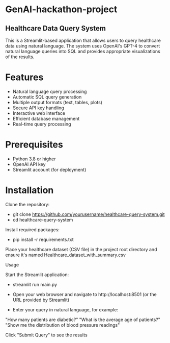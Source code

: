 # GenAI-hackathon-project

## Healthcare Data Query System
This is a Streamlit-based application that allows users to query healthcare data using natural language. The system uses OpenAI's GPT-4 to convert natural language queries into SQL and provides appropriate visualizations of the results.

# Features

- Natural language query processing
- Automatic SQL query generation
- Multiple output formats (text, tables, plots)
- Secure API key handling
- Interactive web interface
- Efficient database management
- Real-time query processing

# Prerequisites

- Python 3.8 or higher
- OpenAI API key
- Streamlit account (for deployment)

# Installation

Clone the repository:

- git clone https://github.com/yourusername/healthcare-query-system.git
- cd healthcare-query-system

Install required packages:

- pip install -r requirements.txt

Place your healthcare dataset (CSV file) in the project root directory and ensure it's named Healthcare_dataset_with_summary.csv

Usage

Start the Streamlit application:

- streamlit run main.py

- Open your web browser and navigate to http://localhost:8501 (or the URL provided by Streamlit)
- Enter your query in natural language, for example:

"How many patients are diabetic?"
"What is the average age of patients?"
"Show me the distribution of blood pressure readings"


Click "Submit Query" to see the results




